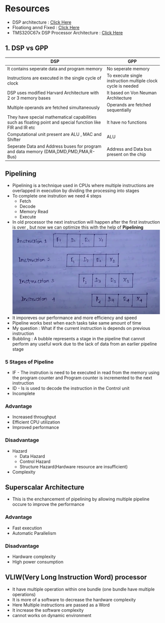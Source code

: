 # Resources
* DSP architecture : [Click Here](https://multimed.org/student/zps/en/02-Architecture.pdf)
* Floationg annd Fixed : [Click Here](https://www.rcet.org.in/uploads/files/LectureNotes/ece/S5/DTSP/UNIT%205.pdf)
* TMS320C67x DSP Processor Architecture : [Click Here](https://www.youtube.com/watch?v=0Y78c9cLdvA&t=498s)
## 1. DSP vs GPP
| DSP | GPP |
|-----|-----|
|It contains seperate data and program memory | No seperate memory |
| Instructions are executed in the single cycle of clock | To execute single instruction multiple clock cycle is needed |
| DSP uses modified Harvard Architecture with 2 or 3 memory bases | It based on Von Neuman Architecture |
| Multiple operands are fetched simultaneously | Operands are fetched sequentially |
| They have special mathematical capabilities such as floating point and special function like FIR and IR etc | It have no functions |
| Computational unit present are ALU , MAC and Shifter | ALU |
| Seperate Data and Address buses  for program and data memory (DMA,DMD,PMD,PMA,R-Bus)| Address and Data bus present on the chip |

## Pipelining
* Pipelining is a technique used in CPUs where multiple instructions are overlapped in execution by dividing the processing into stages
* To complete one instrution we need 4 steps
    * Fetch
    * Decode
    * Memory Read
    * Execute
* In old processor the next instruction will happen after the first instruction is over , but now we can optimize this with the help of **Pipelining**
![alt text](image.png)
* It imporeves our performance and more efficiency and speed 
* Pipeline works best when each tasks take same amount of time
* My question : What if the current instruction is depends on previous instruction
* Bubbling : A bubble represents a stage in the pipeline that cannot perform any useful work due to the lack of data from an earlier pipeline stage
### 5 Stages of Pipeline
* IF - The instrution is need to be executed in read from the memory using the program counter and Program counter is incremented to the next instruction
* ID - Is is used to decode the instruction in the Control unit 
* Incomplete
### Advantage
* Increased throughput
* Efficient CPU utilization
* Improved performance
### Disadvantage
* Hazard
    * Data Hazard
    * Control Hazard
    * Structure Hazard(Hardware resource are insufficient)
* Complexity
## Superscalar Architecture
* This is the enchancement of pipelining by allowing multiple pipeline occure to improve the performance
### Advantage
* Fast execution
* Automatic Parallelism
### Disadvantage
* Hardware complexity
* High power consumption
## VLIW(Very Long Instruction Word) processor
* It have multiple operation within one bundle (one bundle have multiple operations)
* It is more of a software to decrease the hardware complexity
* Here Multiple instructions are passed as a Word
* It increase the software complexity 
* cannot works on dynamic environment

